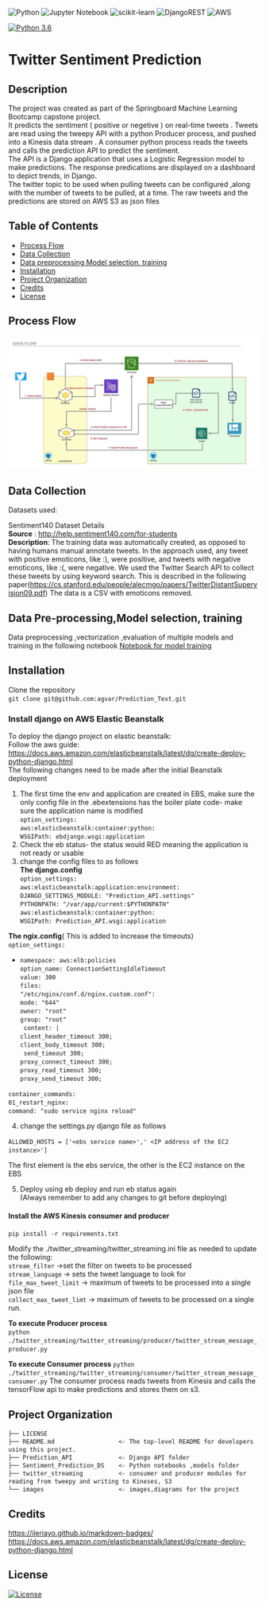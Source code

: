 ![Python](https://img.shields.io/badge/python-3670A0?style=for-the-badge&logo=python&logoColor=ffdd54) ![Jupyter Notebook](https://img.shields.io/badge/jupyter-%23FA0F00.svg?style=for-the-badge&logo=jupyter&logoColor=white) ![scikit-learn](https://img.shields.io/badge/scikit--learn-%23F7931E.svg?style=for-the-badge&logo=scikit-learn&logoColor=white) ![DjangoREST](https://img.shields.io/badge/DJANGO-REST-ff1709?style=for-the-badge&logo=django&logoColor=white&color=ff1709&labelColor=gray) ![AWS](https://img.shields.io/badge/AWS-%23FF9900.svg?style=for-the-badge&logo=amazon-aws&logoColor=white)

[![Python 3.6](https://img.shields.io/badge/python-3.6-blue.svg)](https://www.python.org/downloads/release/python-360/)

# Twitter Sentiment Prediction

## Description

The project was created as part of the Springboard Machine Learning Bootcamp capstone project.  
It predicts the sentiment ( positive or negetive ) on real-time tweets . Tweets are read using the tweepy API with a python Producer process, and pushed into a Kinesis data stream . A consumer python process reads the tweets and calls the prediction API to predict the sentiment.  
The API is a Django application that uses a Logistic Regression model to make predictions. The response predications are displayed on a dashboard to depict trends, in Django.  
The twitter topic to be used when pulling tweets can be configured ,along with the number of tweets to be pulled, at a time.
The raw tweets and the predictions are stored on AWS S3 as json files

## Table of Contents

- [Process Flow](#process-flow)
- [Data Collection](#data-collection)
- [Data preprocessing Model selection, training](#data-preprocessing,model-selection,-Model-training)
- [Installation](#installation)
- [Project Organization](#project-organization)
- [Credits](#credits)
- [License](#license)

## Process Flow

![Architecture Diagram](https://github.com/agvar/Prediction_Text/blob/master/images/capstone_project_architecture.jpeg)

## Data Collection

Datasets used:

Sentiment140 Dataset Details  
 **Source** : http://help.sentiment140.com/for-students  
 **Description**: The training data was automatically created, as opposed to having humans manual annotate tweets. In the approach used, any tweet with positive emoticons, like :), were positive, and tweets with negative emoticons, like :(, were negative. We used the Twitter Search API to collect these tweets by using keyword search. This is described in the following paper(https://cs.stanford.edu/people/alecmgo/papers/TwitterDistantSupervision09.pdf) The data is a CSV with emoticons removed.

## Data Pre-processing,Model selection, training

Data preprocessing ,vectorization ,evaluation of multiple models and training in the following notebook
[Notebook for model training ](https://github.com/agvar/Prediction_Text/blob/2acd88106dab4106de90d4dc10e5608af0af78c7/Sentiment_Prediction_DS/notebooks/Sentiment_analysis.ipynb)

## Installation

Clone the repository  
`git clone git@github.com:agvar/Prediction_Text.git`

### Install django on AWS Elastic Beanstalk

To deploy the django project on elastic beanstalk:  
Follow the aws guide:  
https://docs.aws.amazon.com/elasticbeanstalk/latest/dg/create-deploy-python-django.html  
The following changes need to be made after the initial Beanstalk deployment

1. The first time the env and application are created in EBS, make sure the only config file in the .ebextensions has the boiler plate code- make sure the application name is modified  
   `option_settings:`  
   `aws:elasticbeanstalk:container:python:`  
   `WSGIPath: ebdjango.wsgi:application`
2. Check the eb status- the status would RED meaning the application is not ready or usable
3. change the config files to as follows  
   **The django.config**  
   `option_settings:`  
   `aws:elasticbeanstalk:application:environment:`  
   `DJANGO_SETTINGS_MODULE: "Prediction_API.settings"`  
   `PYTHONPATH: "/var/app/current:$PYTHONPATH"`  
   `aws:elasticbeanstalk:container:python:`  
   `WSGIPath: Prediction_API.wsgi:application`

**The ngix.config**( This is added to increase the timeouts)  
`option_settings:`

- `namespace: aws:elb:policies`  
   `option_name: ConnectionSettingIdleTimeout`  
   `value: 300`  
  `files:`  
   `"/etc/nginx/conf.d/nginx.custom.conf":`  
   `mode: "644"`  
   `owner: "root"`  
   `group: "root"`  
   ` content: |`  
   `client_header_timeout 300;`  
   `client_body_timeout 300;`  
   ` send_timeout 300;`  
   `proxy_connect_timeout 300;`  
   `proxy_read_timeout 300;`  
   `proxy_send_timeout 300;`

`container_commands:`  
 `01_restart_nginx:`  
 `command: "sudo service nginx reload"`

4. change the settings.py django file as follows

`ALLOWED_HOSTS = ['<ebs service name>',' <IP address of the EC2 instance>']`

The first element is the ebs service, the other is the EC2 instance on the EBS

5. Deploy using eb deploy and run eb status again  
   (Always remember to add any changes to git before deploying)

#### Install the AWS Kinesis consumer and producer

`pip install -r requirements.txt`

Modify the ./twitter_streaming/twitter_streaming.ini file as needed to update the following:  
`stream_filter` ->set the filter on tweets to be processed  
`stream_language` -> sets the tweet language to look for  
`file_max_tweet_limit` -> maximum of tweets to be processed into a single json file  
`collect_max_tweet_limt` -> maximum of tweets to be processed on a single run.

**To execute Producer process**  
`python ./twitter_streaming/twitter_streaming/producer/twitter_stream_message_producer.py`

**To execute Consumer process**
`python ./twitter_streaming/twitter_streaming/consumer/twitter_stream_message_consumer.py`
The consumer process reads tweets from Kinesis and calls the tensorFlow api to make predictions and stores them on s3.

## Project Organization

    ├── LICENSE
    ├── README.md                  <- The top-level README for developers using this project.
    ├── Prediction_API             <- Django API folder
    ├── Sentiment_Prediction_DS    <- Python notebooks ,models folder
    ├── twitter_streaming          <- consumer and producer modules for reading from tweepy and writing to Kineses, S3
    └── images                     <- images,diagrams for the project

## Credits

https://ileriayo.github.io/markdown-badges/  
https://docs.aws.amazon.com/elasticbeanstalk/latest/dg/create-deploy-python-django.html

## License

[![License](https://img.shields.io/badge/License-Apache_2.0-blue.svg)](https://opensource.org/licenses/Apache-2.0)
